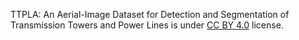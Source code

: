 TTPLA: An Aerial-Image Dataset for Detection and Segmentation of Transmission Towers and Power Lines is under [CC BY 4.0](https://creativecommons.org/licenses/by/4.0/legalcode) license.